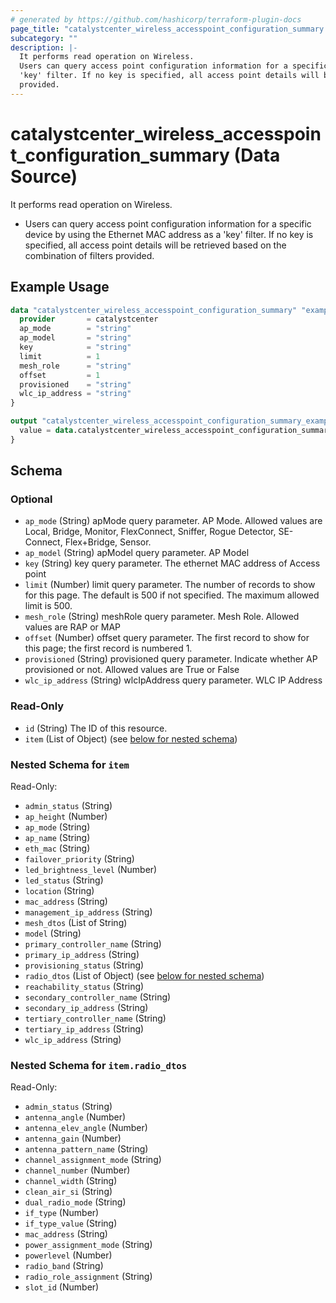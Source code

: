 ```yaml
---
# generated by https://github.com/hashicorp/terraform-plugin-docs
page_title: "catalystcenter_wireless_accesspoint_configuration_summary Data Source - terraform-provider-catalystcenter"
subcategory: ""
description: |-
  It performs read operation on Wireless.
  Users can query access point configuration information for a specific device by using the Ethernet MAC address as a
  'key' filter. If no key is specified, all access point details will be retrieved based on the combination of filters
  provided.
---
```


# catalystcenter_wireless_accesspoint_configuration_summary (Data Source)

It performs read operation on Wireless.

- Users can query access point configuration information for a specific device by using the Ethernet MAC address as a
'key' filter. If no key is specified, all access point details will be retrieved based on the combination of filters
provided.

## Example Usage

```terraform
data "catalystcenter_wireless_accesspoint_configuration_summary" "example" {
  provider       = catalystcenter
  ap_mode        = "string"
  ap_model       = "string"
  key            = "string"
  limit          = 1
  mesh_role      = "string"
  offset         = 1
  provisioned    = "string"
  wlc_ip_address = "string"
}

output "catalystcenter_wireless_accesspoint_configuration_summary_example" {
  value = data.catalystcenter_wireless_accesspoint_configuration_summary.example.item
}
```

<!-- schema generated by tfplugindocs -->
## Schema

### Optional

- `ap_mode` (String) apMode query parameter. AP Mode. Allowed values are Local, Bridge, Monitor, FlexConnect, Sniffer, Rogue Detector, SE-Connect, Flex+Bridge, Sensor.
- `ap_model` (String) apModel query parameter. AP Model
- `key` (String) key query parameter. The ethernet MAC address of Access point
- `limit` (Number) limit query parameter. The number of records to show for this page. The default is 500 if not specified. The maximum allowed limit is 500.
- `mesh_role` (String) meshRole query parameter. Mesh Role. Allowed values are RAP or MAP
- `offset` (Number) offset query parameter. The first record to show for this page; the first record is numbered 1.
- `provisioned` (String) provisioned query parameter. Indicate whether AP provisioned or not. Allowed values are True or False
- `wlc_ip_address` (String) wlcIpAddress query parameter. WLC IP Address

### Read-Only

- `id` (String) The ID of this resource.
- `item` (List of Object) (see [below for nested schema](#nestedatt--item))

<a id="nestedatt--item"></a>
### Nested Schema for `item`

Read-Only:

- `admin_status` (String)
- `ap_height` (Number)
- `ap_mode` (String)
- `ap_name` (String)
- `eth_mac` (String)
- `failover_priority` (String)
- `led_brightness_level` (Number)
- `led_status` (String)
- `location` (String)
- `mac_address` (String)
- `management_ip_address` (String)
- `mesh_dtos` (List of String)
- `model` (String)
- `primary_controller_name` (String)
- `primary_ip_address` (String)
- `provisioning_status` (String)
- `radio_dtos` (List of Object) (see [below for nested schema](#nestedobjatt--item--radio_dtos))
- `reachability_status` (String)
- `secondary_controller_name` (String)
- `secondary_ip_address` (String)
- `tertiary_controller_name` (String)
- `tertiary_ip_address` (String)
- `wlc_ip_address` (String)

<a id="nestedobjatt--item--radio_dtos"></a>
### Nested Schema for `item.radio_dtos`

Read-Only:

- `admin_status` (String)
- `antenna_angle` (Number)
- `antenna_elev_angle` (Number)
- `antenna_gain` (Number)
- `antenna_pattern_name` (String)
- `channel_assignment_mode` (String)
- `channel_number` (Number)
- `channel_width` (String)
- `clean_air_si` (String)
- `dual_radio_mode` (String)
- `if_type` (Number)
- `if_type_value` (String)
- `mac_address` (String)
- `power_assignment_mode` (String)
- `powerlevel` (Number)
- `radio_band` (String)
- `radio_role_assignment` (String)
- `slot_id` (Number)
